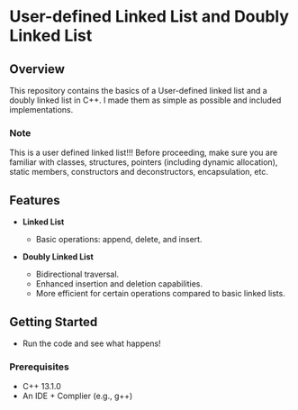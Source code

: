 # User-defined Linked List and Doubly Linked List

## Overview

This repository contains the basics of a User-defined linked list and a doubly linked list in C++. I made them as simple as possible and included implementations. 

### Note

This is a user defined linked list!!! Before proceeding, make sure you are familiar with classes, structures, pointers (including dynamic allocation), static members, constructors and deconstructors, encapsulation, etc.

## Features

- **Linked List**
  - Basic operations: append, delete, and insert.


- **Doubly Linked List**
  - Bidirectional traversal.
  - Enhanced insertion and deletion capabilities.
  - More efficient for certain operations compared to basic linked lists.

## Getting Started

 - Run the code and see what happens!

### Prerequisites

- C++ 13.1.0
- An IDE + Complier (e.g., g++)
